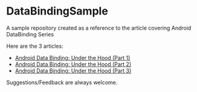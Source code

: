 # DataBindingSample
A sample repository created as a reference to the article covering Android DataBinding Series

Here are the 3 articles:

* [Android Data Binding: Under the Hood (Part 1)](https://proandroiddev.com/android-data-binding-under-the-hood-part-1-33b8c7adfb7c)
* [Android Data Binding: Under the Hood (Part 2)](https://medium.com/@nik-arora8059/android-data-binding-under-the-hood-part-2-fdcbb0f54700)
* [Android Data Binding: Under the Hood (Part 3)](https://medium.com/@nik-arora8059/android-data-binding-under-the-hood-part-3-7c5378f360eb)

Suggestions/Feedback are always welcome. 
